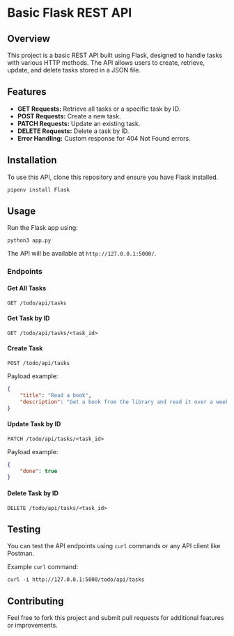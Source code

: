 # Basic Flask REST API

## Overview
This project is a basic REST API built using Flask, designed to handle tasks with various HTTP methods. The API allows users to create, retrieve, update, and delete tasks stored in a JSON file.

## Features
- **GET Requests:** Retrieve all tasks or a specific task by ID.
- **POST Requests:** Create a new task.
- **PATCH Requests:** Update an existing task.
- **DELETE Requests:** Delete a task by ID.
- **Error Handling:** Custom response for 404 Not Found errors.

## Installation
To use this API, clone this repository and ensure you have Flask installed.

```
pipenv install Flask
```

## Usage
Run the Flask app using:
```
python3 app.py
```

The API will be available at `http://127.0.0.1:5000/`.

### Endpoints

#### Get All Tasks
```
GET /todo/api/tasks
```

#### Get Task by ID
```
GET /todo/api/tasks/<task_id>
```

#### Create Task
```
POST /todo/api/tasks
```
Payload example:
```json
{
    "title": "Read a book",
    "description": "Get a book from the library and read it over a week"
}
```

#### Update Task by ID
```
PATCH /todo/api/tasks/<task_id>
```
Payload example:
```json
{
    "done": true
}
```

#### Delete Task by ID
```
DELETE /todo/api/tasks/<task_id>
```

## Testing
You can test the API endpoints using `curl` commands or any API client like Postman.

Example `curl` command:
```
curl -i http://127.0.0.1:5000/todo/api/tasks
```

## Contributing
Feel free to fork this project and submit pull requests for additional features or improvements.
